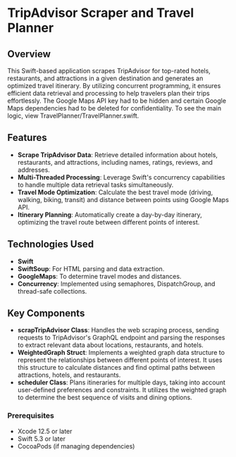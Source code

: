 # TripAdvisor Scraper and Travel Planner

## Overview

This Swift-based application scrapes TripAdvisor for top-rated hotels, restaurants, and attractions in a given destination and generates an optimized travel itinerary. By utilizing concurrent programming, it ensures efficient data retrieval and processing to help travelers plan their trips effortlessly. The Google Maps API key had to be hidden and certain Google Maps dependencies had to be deleted for confidentiality. To see the main logic, view TravelPlanner/TravelPlanner.swift.

## Features

- **Scrape TripAdvisor Data**: Retrieve detailed information about hotels, restaurants, and attractions, including names, ratings, reviews, and addresses.
- **Multi-Threaded Processing**: Leverage Swift's concurrency capabilities to handle multiple data retrieval tasks simultaneously.
- **Travel Mode Optimization**: Calculate the best travel mode (driving, walking, biking, transit) and distance between points using Google Maps API.
- **Itinerary Planning**: Automatically create a day-by-day itinerary, optimizing the travel route between different points of interest.

## Technologies Used

- **Swift**
- **SwiftSoup**: For HTML parsing and data extraction.
- **GoogleMaps**: To determine travel modes and distances.
- **Concurrency**: Implemented using semaphores, DispatchGroup, and thread-safe collections.

## Key Components
- **scrapTripAdvisor Class**: Handles the web scraping process, sending requests to TripAdvisor's GraphQL endpoint and parsing the responses to extract relevant data about locations, restaurants, and hotels.
- **WeightedGraph Struct**: Implements a weighted graph data structure to represent the relationships between different points of interest. It uses this structure to calculate distances and find optimal paths between attractions, hotels, and restaurants.
- **scheduler Class**: Plans itineraries for multiple days, taking into account user-defined preferences and constraints. It utilizes the weighted graph to determine the best sequence of visits and dining options.

### Prerequisites

- Xcode 12.5 or later
- Swift 5.3 or later
- CocoaPods (if managing dependencies)
